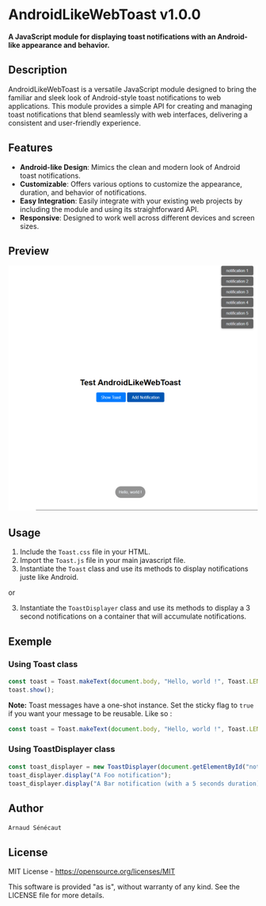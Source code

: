 # AndroidLikeWebToast v1.0.0

**A JavaScript module for displaying toast notifications with an Android-like appearance and behavior.**

## Description

AndroidLikeWebToast is a versatile JavaScript module designed to bring the familiar and sleek look of Android-style toast notifications to web applications. This module provides a simple API for creating and managing toast notifications that blend seamlessly with web interfaces, delivering a consistent and user-friendly experience.

## Features

- **Android-like Design**: Mimics the clean and modern look of Android toast notifications.
- **Customizable**: Offers various options to customize the appearance, duration, and behavior of notifications.
- **Easy Integration**: Easily integrate with your existing web projects by including the module and using its straightforward API.
- **Responsive**: Designed to work well across different devices and screen sizes.

## Preview
![Preview of Toast](exemple.png)

## Usage

1. Include the `Toast.css` file in your HTML.
2. Import the `Toast.js` file in your main javascript file.
3. Instantiate the `Toast` class and use its methods to display notifications juste like Android.

or

3. Instantiate the `ToastDisplayer` class and use its methods to display a 3 second notifications on a container that will accumulate notifications.

## Exemple
### Using Toast class
```javascript
const toast = Toast.makeText(document.body, "Hello, world !", Toast.LENGTH_LONG);
toast.show();
```
**Note:** Toast messages have a one-shot instance. Set the sticky flag to `true` if you want your message to be reusable. Like so :

```javascript
const toast = Toast.makeText(document.body, "Hello, world !", Toast.LENGTH_LONG, true); 
```

### Using ToastDisplayer class
```javascript
const toast_displayer = new ToastDisplayer(document.getElementById("notifications"));
toast_displayer.display("A Foo notification");
toast_displayer.display("A Bar notification (with a 5 seconds duration)", 5000); 
```
 
## Author

 `Arnaud Sénécaut`

## License

MIT License - https://opensource.org/licenses/MIT

 

This software is provided "as is", without warranty of any kind. See the LICENSE file for more details.
